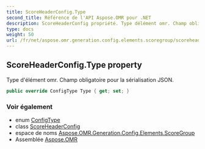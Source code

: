 ```yaml
---
title: ScoreHeaderConfig.Type
second_title: Référence de l'API Aspose.OMR pour .NET
description: ScoreHeaderConfig propriété. Type délément omr. Champ obligatoire pour la sérialisation JSON.
type: docs
weight: 50
url: /fr/net/aspose.omr.generation.config.elements.scoregroup/scoreheaderconfig/type/
---
```

## ScoreHeaderConfig.Type property

Type d'élément omr. Champ obligatoire pour la sérialisation JSON.

```csharp
public override ConfigType Type { get; set; }
```

### Voir également

* enum [ConfigType](../../../aspose.omr.generation.config.enums/configtype/)
* class [ScoreHeaderConfig](../)
* espace de noms [Aspose.OMR.Generation.Config.Elements.ScoreGroup](../../scoreheaderconfig/)
* Assemblée [Aspose.OMR](../../../)


